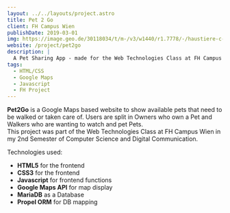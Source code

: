 ```yaml
---
layout: ../../layouts/project.astro
title: Pet 2 Go
client: FH Campus Wien
publishDate: 2019-03-01
img: https://image.geo.de/30118034/t/m-/v3/w1440/r1.7778/-/haustiere-c-9782243-jpg--66182-.jpg
website: /project/pet2go
description: |
  A Pet Sharing App - made for the Web Technologies Class at FH Campus Wien.
tags:
  - HTML/CSS
  - Google Maps
  - Javascript
  - FH Project
---
```


**Pet2Go** is a Google Maps based website to show available pets that need to be walked or taken care of. Users are split in Owners who own a Pet and Walkers who are wanting to watch and pet Pets.  
This project was part of the Web Technologies Class at FH Campus Wien in my 2nd Semester of Computer Science and Digital Communication.

Technologies used:
- **HTML5** for the frontend
- **CSS3** for the frontend
- **Javascript** for frontend functions
- **Google Maps API** for map display
- **MariaDB** as a Database
- **Propel ORM** for DB mapping
